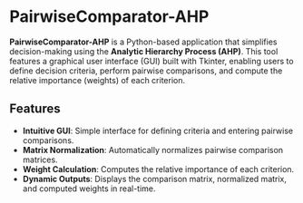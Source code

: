 # PairwiseComparator-AHP

**PairwiseComparator-AHP** is a Python-based application that simplifies decision-making using the **Analytic Hierarchy Process (AHP)**. This tool features a graphical user interface (GUI) built with Tkinter, enabling users to define decision criteria, perform pairwise comparisons, and compute the relative importance (weights) of each criterion.

## Features

- **Intuitive GUI**: Simple interface for defining criteria and entering pairwise comparisons.
- **Matrix Normalization**: Automatically normalizes pairwise comparison matrices.
- **Weight Calculation**: Computes the relative importance of each criterion.
- **Dynamic Outputs**: Displays the comparison matrix, normalized matrix, and computed weights in real-time.
